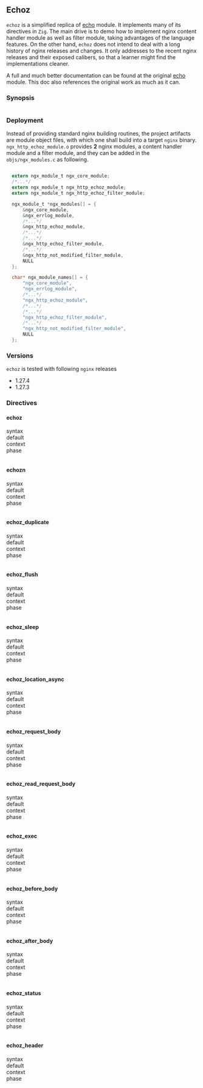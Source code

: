 ## Echoz

`echoz` is a simplified replica of [echo][1] module. It implements many of its directives in `Zig`. The main drive is
to demo how to implement nginx content handler module as well as filter module, taking advantages of the language features.
On the other hand, `echoz` does not intend to deal with a long history of nginx releases and changes. It only addresses to
the recent nginx releases and their exposed calibers, so that a learner might find the implementations cleaner.

A full and much better documentation can be found at the original [echo][1] module. This doc also references the original work
as much as it can.

### Synopsis

```nginx

```

### Deployment

Instead of providing standard nginx building routines, the project artifacts are module object files, with which one shall
build into a target `nginx` binary. `ngx_http_echoz_module.o` provides **2** nginx modules, a content handler module and a 
filter module, and they can be added in the `objs/ngx_modules.c` as following.

```c

  extern ngx_module_t ngx_core_module;
  /*...*/
  extern ngx_module_t ngx_http_echoz_module;
  extern ngx_module_t ngx_http_echoz_filter_module;

  ngx_module_t *ngx_modules[] = {
      &ngx_core_module,
      &ngx_errlog_module,
      /*...*/
      &ngx_http_echoz_module,
      /*...*/
      /*...*/
      &ngx_http_echoz_filter_module,
      /*...*/
      &ngx_http_not_modified_filter_module,
      NULL
  };

  char* ngx_module_names[] = {
      "ngx_core_module",
      "ngx_errlog_module",
      /*...*/
      "ngx_http_echoz_module",
      /*...*/
      /*...*/
      "ngx_http_echoz_filter_module",
      /*...*/
      "ngx_http_not_modified_filter_module",
      NULL
  };

```

### Versions

`echoz` is tested with following `nginx` releases

- 1.27.4
- 1.27.3

### Directives

#### echoz

 syntax           
 default          
 context          
 phase            

```nginx

```

#### echozn

 syntax           
 default          
 context          
 phase            

```nginx

```

#### echoz_duplicate

 syntax           
 default          
 context          
 phase            

```nginx

```

#### echoz_flush

 syntax           
 default          
 context          
 phase            

```nginx

```

#### echoz_sleep

 syntax           
 default          
 context          
 phase            

```nginx

```

#### echoz_location_async

 syntax           
 default          
 context          
 phase            

```nginx

```

#### echoz_request_body

 syntax           
 default          
 context          
 phase            

```nginx

```

#### echoz_read_request_body

 syntax           
 default          
 context          
 phase            

```nginx

```

#### echoz_exec

 syntax           
 default          
 context          
 phase            

```nginx

```

#### echoz_before_body

 syntax           
 default          
 context          
 phase            

```nginx

```

#### echoz_after_body

 syntax           
 default          
 context          
 phase            

```nginx

```

#### echoz_status

 syntax           
 default          
 context          
 phase            

```nginx

```

#### echoz_header

 syntax           
 default          
 context          
 phase            

```nginx

```




[1]: https://github.com/openresty/echo-nginx-module "echo"



